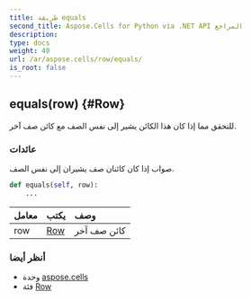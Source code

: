 ```yaml
---
title: طريقة equals
second_title: Aspose.Cells for Python via .NET API المراجع
description:
type: docs
weight: 40
url: /ar/aspose.cells/row/equals/
is_root: false
---
```

##  equals(row) {#Row}
للتحقق مما إذا كان هذا الكائن يشير إلى نفس الصف مع كائن صف آخر.


###  عائدات

صواب إذا كان كائنان صف يشيران إلى نفس الصف.


```python
def equals(self, row):
    ...
```


| معامل| يكتب| وصف|
| :- | :- | :- |
| row | [Row](/cells/python-net/ar/aspose.cells/row) | كائن صف آخر|



###  أنظر أيضا
* وحدة [aspose.cells](../../)
* فئة [Row](/cells/python-net/ar/aspose.cells/row)
